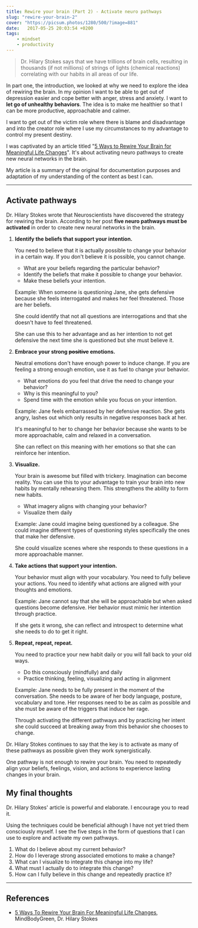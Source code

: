 ```yaml
---
title: Rewire your brain (Part 2) - Activate neuro pathways
slug: "rewire-your-brain-2"
cover: "https://picsum.photos/1280/500/?image=881"
date:   2017-05-25 20:03:54 +0200
tags:
    - mindset 
    - productivity 
---
```


> Dr. Hilary Stokes says that we have trillions of brain cells, resulting in
  thousands (if not millions) of strings of lights (chemical reactions) correlating with our habits
  in all areas of our life.

In part one, the introduction, we looked at why we need to explore the idea
of rewiring the brain. In my opinion I want to be able to get out of depression
easier and cope better with anger, stress and anxiety. I want to **let go of unhealthy
behaviors**. The idea is to make me healthier so that I can be more productive,
approachable and calmer.

I want to get out of the victim role where there is blame and disadvantage and
into the creator role where I use my circumstances to my advantage to control
my present destiny.

I was captivated by an article titled
"[5 Ways to Rewire Your Brain for Meaningful Life Changes](https://www.mindbodygreen.com/0-11762/5-ways-to-rewire-your-brain-for-meaningful-life-changes.html)".
It's about activating neuro pathways to create new neural networks in the brain.

My article is a summary of the original for documentation purposes and adaptation
of my understanding of the content as best I can.

---

## Activate pathways

Dr. Hilary Stokes wrote that Neuroscientists have discovered the strategy for
rewiring the brain. According to her post **five neuro pathways must be activated**
in order to create new neural networks in the brain.

1. **Identify the beliefs that support your intention.**

    You need to believe that it is actually possible to change your behavior
    in a certain way. If you don't believe it is possible, you cannot change.

    * What are your beliefs regarding the particular behavior?
    * Identify the beliefs that make it possible to change your behavior.
    * Make these beliefs your intention.

    Example: When someone is questioning Jane, she gets defensive because she
    feels interrogated and makes her feel threatened. Those are her beliefs.

    She could identify that not all questions are interrogations and that she
    doesn't have to feel threatened.

    She can use this to her advantage and as her intention to not get defensive
    the next time she is questioned but she must believe it.

2. **Embrace your strong <s>positive</s> emotions.**

    Neutral emotions don't have enough power to induce change. If you are feeling
    a strong enough emotion, use it as fuel to change your behavior.

    * What emotions do you feel that drive the need to change your behavior?
    * Why is this meaningful to you?
    * Spend time with the emotion while you focus on your intention.

    Example: Jane feels embarrassed by her defensive reaction. She gets angry,
    lashes out which only results in negative responses back at her.

    It's meaningful to her to change her behavior because she wants to be more
    approachable, calm and relaxed in a conversation.

    She can reflect on this meaning with her emotions so that she can reinforce
    her intention.

3. **Visualize.**

    Your brain is awesome but filled with trickery. Imagination can become reality.
    You can use this to your advantage to train your brain into new habits by
    mentally rehearsing them. This strengthens the ability to form new habits.

    * What imagery aligns with changing your behavior?
    * Visualize them daily

    Example: Jane could imagine being questioned by a colleague. She could imagine
    different types of questioning styles specifically the ones that make her
    defensive.

    She could visualize scenes where she responds to these questions in a more
    approachable manner.

4. **Take actions that support your intention.**

    Your behavior must align with your vocabulary. You need to fully believe
    your actions. You need to identify what actions are aligned with your
    thoughts and emotions.

    Example: Jane cannot say that she will be approachable but when asked questions
    become defensive. Her behavior must mimic her intention through practice.

    If she gets it wrong, she can reflect and introspect to determine what she
    needs to do to get it right.

5. **Repeat, repeat, repeat.**

    You need to practice your new habit daily or you will fall back to your old
    ways.

    * Do this consciously (mindfully) and daily
    * Practice thinking, feeling, visualizing and acting in alignment

    Example: Jane needs to be fully present in the moment of the conversation.
    She needs to be aware of her body language, posture, vocabulary and tone.
    Her responses need to be as calm as possible and she must be aware of the
    triggers that induce her rage.

    Through activating the different pathways and by practicing her intent
    she could succeed at breaking away from this behavior she chooses to change.

Dr. Hilary Stokes continues to say that the key is to activate as many of these
pathways as possible given they work synergistically.

One pathway is not enough to rewire your brain. You need to repeatedly align
your beliefs, feelings, vision, and actions to experience lasting changes in your brain.

## My final thoughts

Dr. Hilary Stokes' article is powerful and elaborate. I encourage you to read it.

Using the techniques could be beneficial although I have not yet tried them consciously
myself. I see the five steps in the form of questions that I can use to explore
and activate my own pathways.

1. What do I believe about my current behavior?
2. How do I leverage strong associated emotions to make a change?
3. What can I visualize to integrate this change into my life?
4. What must I actually do to integrate this change?
5. How can I fully believe in this change and repeatedly practice it?

---

## References

* [5 Ways To Rewire Your Brain For Meaningful Life Changes](https://www.mindbodygreen.com/0-11762/5-ways-to-rewire-your-brain-for-meaningful-life-changes.html),
  MindBodyGreen, Dr. Hilary Stokes
